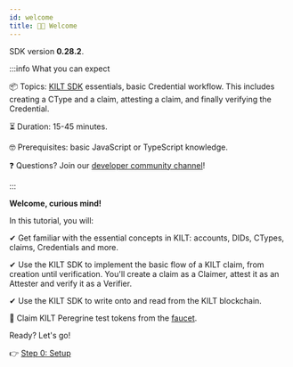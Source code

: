 ```yaml
---
id: welcome
title: 👋🏻 Welcome
---
```


<!-- When updating this version also update 02_setup.md! -->
SDK version **0.28.2**.

:::info What you can expect

📦 Topics: <a href="https://github.com/KILTprotocol/sdk-js">KILT SDK</a> essentials, basic Credential workflow.
This includes creating a CType and a claim, attesting a claim, and finally verifying the Credential.

⏳ Duration: 15-45 minutes.

🤓 Prerequisites: basic JavaScript or TypeScript knowledge.

❓ Questions? Join our <a href="https://discord.gg/hX4pc8rdHS">developer community channel</a>!

:::

**Welcome, curious mind!**

In this tutorial, you will:

✔ Get familiar with the essential concepts in KILT: accounts, DIDs, CTypes, claims, Credentials and more.

✔ Use the KILT SDK to implement the basic flow of a KILT claim, from creation until verification.
You'll create a claim as a <span className="label-role claimer">Claimer</span>, attest it as an <span className="label-role attester">Attester</span> and verify it as a <span className="label-role verifier">Verifier</span>.

✔ Use the KILT SDK to write onto and read from the KILT blockchain.

🚀 Claim KILT Peregrine test tokens from the [faucet](https://faucet.peregrine.kilt.io).

Ready? Let's go!

👉 [Step 0: Setup](./02_setup.md)
